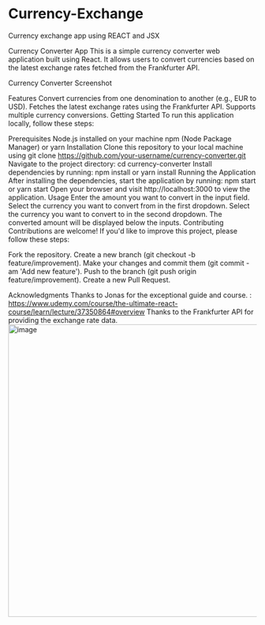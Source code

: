# Currency-Exchange
Currency exchange app using REACT and JSX


Currency Converter App
This is a simple currency converter web application built using React. It allows users to convert currencies based on the latest exchange rates fetched from the Frankfurter API.

Currency Converter Screenshot

Features
Convert currencies from one denomination to another (e.g., EUR to USD).
Fetches the latest exchange rates using the Frankfurter API.
Supports multiple currency conversions.
Getting Started
To run this application locally, follow these steps:

Prerequisites
Node.js installed on your machine
npm (Node Package Manager) or yarn
Installation
Clone this repository to your local machine using git clone https://github.com/your-username/currency-converter.git
Navigate to the project directory: cd currency-converter
Install dependencies by running: npm install or yarn install
Running the Application
After installing the dependencies, start the application by running: npm start or yarn start
Open your browser and visit http://localhost:3000 to view the application.
Usage
Enter the amount you want to convert in the input field.
Select the currency you want to convert from in the first dropdown.
Select the currency you want to convert to in the second dropdown.
The converted amount will be displayed below the inputs.
Contributing
Contributions are welcome! If you'd like to improve this project, please follow these steps:

Fork the repository.
Create a new branch (git checkout -b feature/improvement).
Make your changes and commit them (git commit -am 'Add new feature').
Push to the branch (git push origin feature/improvement).
Create a new Pull Request.


Acknowledgments
Thanks to Jonas for the exceptional guide and course. : https://www.udemy.com/course/the-ultimate-react-course/learn/lecture/37350864#overview
Thanks to the Frankfurter API for providing the exchange rate data.
<img width="593" alt="image" src="https://github.com/turgutguvenc/Currency-Exchange/assets/63226091/244e67ca-194e-48bb-a4c9-5fab8f5a2dc8">

